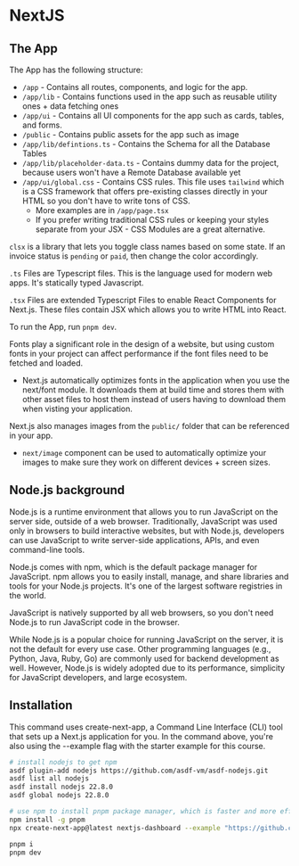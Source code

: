 # NextJS

## The App

The App has the following structure:

- `/app` - Contains all routes, components, and logic for the app.
- `/app/lib` - Contains functions used in the app such as reusable utility ones + data fetching ones
- `/app/ui` - Contains all UI components for the app such as cards, tables, and forms.
- `/public` - Contains public assets for the app such as image
- `/app/lib/defintions.ts` - Contains the Schema for all the Database Tables
- `/app/lib/placeholder-data.ts` - Contains dummy data for the project, because users won't have a Remote Database available yet
- `/app/ui/global.css` - Contains CSS rules. This file uses `tailwind` which is a CSS framework that offers pre-existing classes directly in your HTML so you don't have to write tons of CSS.
  - More examples are in `/app/page.tsx`
  - If you prefer writing traditional CSS rules or keeping your styles separate from your JSX - CSS Modules are a great alternative.

`clsx` is a library that lets you toggle class names based on some state. If an invoice status is `pending` or `paid`, then change the color accordingly.

`.ts` Files are Typescript files. This is the language used for modern web apps. It's statically typed Javascript.

`.tsx` Files are extended Typescript Files to enable React Components for Next.js. These files contain JSX which allows you to write HTML into React.

To run the App, run `pnpm dev`.

Fonts play a significant role in the design of a website, but using custom fonts in your project can affect performance if the font files need to be fetched and loaded.

- Next.js automatically optimizes fonts in the application when you use the next/font module. It downloads them at build time and stores them with other asset files to host them instead of users having to download them when visting your application.

Next.js also manages images from the `public/` folder that can be referenced in your app. 

- `next/image` component can be used to automatically optimize your images to make sure they work on different devices + screen sizes.


## Node.js background

Node.js is a runtime environment that allows you to run JavaScript on the server side, outside of a web browser. Traditionally, JavaScript was used only in browsers to build interactive websites, but with Node.js, developers can use JavaScript to write server-side applications, APIs, and even command-line tools.

Node.js comes with npm, which is the default package manager for JavaScript. npm allows you to easily install, manage, and share libraries and tools for your Node.js projects. It's one of the largest software registries in the world.

JavaScript is natively supported by all web browsers, so you don't need Node.js to run JavaScript code in the browser.

While Node.js is a popular choice for running JavaScript on the server, it is not the default for every use case. Other programming languages (e.g., Python, Java, Ruby, Go) are commonly used for backend development as well. However, Node.js is widely adopted due to its performance, simplicity for JavaScript developers, and large ecosystem.


## Installation

This command uses create-next-app, a Command Line Interface (CLI) tool that sets up a Next.js application for you. In the command above, you're also using the --example flag with the starter example for this course.


``` sh
# install nodejs to get npm
asdf plugin-add nodejs https://github.com/asdf-vm/asdf-nodejs.git
asdf list all nodejs
asdf install nodejs 22.8.0
asdf global nodejs 22.8.0

# use npm to install pnpm package manager, which is faster and more efficient than npm or yarn
npm install -g pnpm
npx create-next-app@latest nextjs-dashboard --example "https://github.com/vercel/next-learn/tree/main/dashboard/starter-example" --use-pnpm

pnpm i
pnpm dev
```